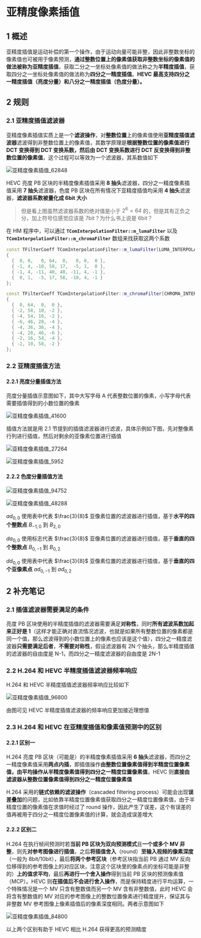 # 亚精度像素插值

## 1 概述

亚精度插值是运动补偿的第一个操作，由于运动向量可能非整，因此非整数坐标的像素值也可被用于像素预测，**通过整数位置上的像素值获取非整数坐标的像素值的做法被称为亚精度插值**，获取二分之一坐标处像素值的做法称之为**半精度插值**，获取四分之一坐标处像素值的做法称为**四分之一精度插值**。**HEVC 最高支持四分之一精度插值（亮度分量）和八分之一精度插值（色度分量）。**

## 2 规则

### 2.1 亚精度插值滤波器

亚精度像素插值实质上是一个**滤波操作**，对**整数位置**上的像素值使用**亚精度插值滤波器**滤波得到非整数位置上的像素值，其数学原理是**根据整数位置的像素值进行 DCT 变换得到 DCT 变换系数，然后由 DCT 变换系数进行 DCT 反变换得到非整数位置的像素值**，这个过程可以等效为一个滤波器，其系数值如下

![亚精度像素插值_62848](markdown_images/%E4%BA%9A%E7%B2%BE%E5%BA%A6%E5%83%8F%E7%B4%A0%E6%8F%92%E5%80%BC_62848.png)

HEVC 亮度 PB 区块的半精度像素插值采用 **8 抽头**滤波器，四分之一精度像素插值采用 **7 抽头**滤波器，色度 PB 区块在所有情况下亚精度插值均采用 **4 抽头**滤波器，**滤波器系数被量化成 6bit 大小**

> 但是看上图虽然滤波器系数的绝对值是小于 $2^6=64$ 的，但是其有正负之分，加上符号位感觉应该是 7bit？为什么书上说是 6bit？

在 HM 程序中，可以通过 **`TComInterpolationFilter::m_lumaFilter`** 以及 **`TComInterpolationFilter::m_chromaFilter`** 数组来找获取这两个系数

```cpp
const TFilterCoeff TComInterpolationFilter::m_lumaFilter[LUMA_INTERPOLATION_FILTER_SUB_SAMPLE_POSITIONS][NTAPS_LUMA] =
{
  {  0, 0,   0, 64,  0,   0, 0,  0 },
  { -1, 4, -10, 58, 17,  -5, 1,  0 },
  { -1, 4, -11, 40, 40, -11, 4, -1 },
  {  0, 1,  -5, 17, 58, -10, 4, -1 }
};

const TFilterCoeff TComInterpolationFilter::m_chromaFilter[CHROMA_INTERPOLATION_FILTER_SUB_SAMPLE_POSITIONS][NTAPS_CHROMA] =
{
  {  0, 64,  0,  0 },
  { -2, 58, 10, -2 },
  { -4, 54, 16, -2 },
  { -6, 46, 28, -4 },
  { -4, 36, 36, -4 },
  { -4, 28, 46, -6 },
  { -2, 16, 54, -4 },
  { -2, 10, 58, -2 }
};
```

### 2.2 亚精度插值方法

#### 2.2.1 亮度分量插值方法

亮度分量插值示意图如下，其中大写字母 A 代表整数位置的像素，小写字母代表需要插值得到的小数位置的像素

![亚精度像素插值_41600](markdown_images/%E4%BA%9A%E7%B2%BE%E5%BA%A6%E5%83%8F%E7%B4%A0%E6%8F%92%E5%80%BC_41600.png)

插值方法就是用 2.1 节提到的插值滤波器进行滤波，具体示例如下图，先对整像素行列进行插值，然后对剩余的亚像素位置进行插值

![亚精度像素插值_27264](markdown_images/%E4%BA%9A%E7%B2%BE%E5%BA%A6%E5%83%8F%E7%B4%A0%E6%8F%92%E5%80%BC_27264.png)

![亚精度像素插值_5952](markdown_images/%E4%BA%9A%E7%B2%BE%E5%BA%A6%E5%83%8F%E7%B4%A0%E6%8F%92%E5%80%BC_5952.png)

#### 2.2.2 色度分量插值方法

![亚精度像素插值_94752](markdown_images/%E4%BA%9A%E7%B2%BE%E5%BA%A6%E5%83%8F%E7%B4%A0%E6%8F%92%E5%80%BC_94752.png)

![亚精度像素插值_48288](markdown_images/%E4%BA%9A%E7%B2%BE%E5%BA%A6%E5%83%8F%E7%B4%A0%E6%8F%92%E5%80%BC_48288.png)

$ad_{0,0}$  使用表中代表 $\frac{3}{8}$ 亚像素位置的滤波器进行插值，基于**水平的四个整数点** $B_{-1,0}$ 到 $B_{2,0}$

$da_{0,0}$ 使用标志代表 $\frac{3}{8}$ 亚像素位置的滤波器进行插值，基于**垂直的四个整数点** $B_{0,-1}$ 到 $B_{0,2}$

$dd_{0,0}$ 使用表中代表 $\frac{3}{8}$ 亚像素位置的滤波器进行插值，基于**垂直的四个亚像素点** $ad_{0,-1}$ 到 $ad_{0,2}$

## 2 补充笔记

### 2.1 插值滤波器需要满足的条件

亮度 PB 区块使用的半精度插值的滤波器需要满足**对称性**，同时**所有滤波系数加起来正好是 1**（这样才能正确对直流情况滤波，也就是如果所有整数位置的像素都是同一个值，那么滤波得到的小数位置上的像素也应该是这个值），四分之一精度滤波器**只需要满足后者**，**不需要对称性**，假设滤波器有 2N 个抽头，那么半精度插值的滤波器的自由度是 N-1，而四分之一精度滤波器的自由度是 2N-1

### 2.2 H.264 和 HEVC 半精度插值滤波器频率响应

H.264 和 HEVC 半精度插值滤波器频率响应比较如下

![亚精度像素插值_96800](markdown_images/%E4%BA%9A%E7%B2%BE%E5%BA%A6%E5%83%8F%E7%B4%A0%E6%8F%92%E5%80%BC_96800.png)

由图可见 HEVC 半精度插值滤波器的频率响应更加接近理想值

### 2.3 H.264 和 HEVC 在亚精度插值和像素值预测中的区别

#### 2.2.1 区别一

H.264 亮度 PB 区块（可能是）的半精度像素插值采用 **6 抽头**滤波器，而四分之一精度像素值采用**两点内插**，即插值操作**由整数位置像素值得到半精度位置像素值，由平均操作从半精度像素值得到四分之一精度位置像素值**，HEVC 则**直接由滤波器从整数位置像素值得到四分之一精度位置像素值**

H.264 采用的**链式依赖的滤波操作**（cascaded filtering process）可能会出现**误差叠加**的问题，比如依靠半精度位置像素值获取四分之一精度位置像素值，由于半精度位置的像素值在求值时经过了 round 操作，因此产生了误差，这个有误差的值再被用于四分之一精度位置像素值的计算，就会造成误差增大

#### 2.2.2 区别二

H.264 在执行帧间预测时若**当前 PB 区块为双向预测模式**且**一个或多个 MV 非整**，则先**对参考图像进行插值**，之后**将插值舍入**（round）**至输入视频的像素深度**（一般为 8bit/10bit），最后**将两个参考区块**（参考区块指当前 PB 通过 MV 反向位移得到的参考图像上的对应区块，注意这个区块里的像素点的坐标可能是非整的）**上的值求平均**，最后**再进行一个舍入操作**得到当前 PB 区块的预测像素值（MCP）。HEVC 则**在插值后不会进行舍入操作**，而是保持精度进行平均运算，一个特殊情况是一个 MV 只含有整数值而另一个 MV 含有非整数值，此时 HEVC 会将含有整数值的 MV 对应的参考图像上的整数位置像素进行精度提升，保证其与非整数 MV 参考图像上像素插值后的像素深度相同。两者示意图如下

![亚精度像素插值_84800](markdown_images/%E4%BA%9A%E7%B2%BE%E5%BA%A6%E5%83%8F%E7%B4%A0%E6%8F%92%E5%80%BC_84800.png)

以上两个区别有助于 HEVC 相比 H.264 获得更高的预测精度
